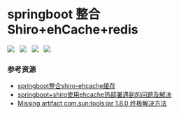# springboot 整合Shiro+ehCache+redis
![](https://img.shields.io/badge/SpringBoot-2.0.4-blue.svg)&nbsp;&nbsp;
![](https://img.shields.io/badge/Shiro-1.4-brightgreen.svg)&nbsp;&nbsp;
![](https://img.shields.io/badge/shiro_ehcache-1.4-brightgreen.svg)&nbsp;&nbsp;
![](https://img.shields.io/badge/Redis-3.2.100-brightgreen.svg)
### 参考资源
- [springboot整合shiro-ehcache缓存](https://blog.csdn.net/qq_34021712/article/details/80309246)
- [springboot+shiro使用ehcache热部署遇到的问题及解决](https://blog.csdn.net/jyxswt/article/details/80372036)
- [Missing artifact com.sun:tools:jar 1.8.0 终极解决方法](https://blog.csdn.net/chenyongtu110/article/details/79826943)
